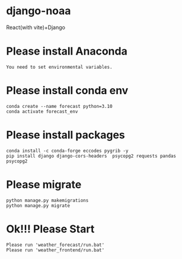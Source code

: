 # django-noaa
React(with vite)+Django

# Please install Anaconda
    You need to set environmental variables.

# Please install conda env
    conda create --name forecast python=3.10 
    conda activate forecast_env 
# Please install packages
    conda install -c conda-forge eccodes pygrib -y
    pip install django django-cors-headers  psycopg2 requests pandas psycopg2 
# Please migrate
    python manage.py makemigrations
    python manage.py migrate 

# Ok!!! Please Start
    Please run 'weather_forecast/run.bat'
    Please run 'weather_frontend/run.bat'